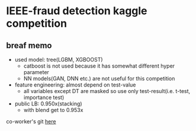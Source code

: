 # IEEE-fraud detection kaggle competition

## breaf memo
 - used model: tree(LGBM, XGBOOST)
   - catboost is not used because it has somewhat different hyper parameter
   - NN models(GAN, DNN etc.) are not useful for this competition
 - feature engineering: almost depend on test-value
   - all variables except DT are masked so use only test-result(i.e. t-test, importance test)
 - public LB: 0.950x(stacking)
   - with blend get to 0.953x
   
co-worker's git [here](https://github.com/JeesooHaa)
   
